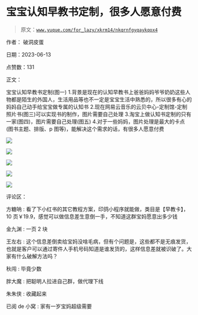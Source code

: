 # 宝宝认知早教书定制，很多人愿意付费

> 原文：[`www.yuque.com/for_lazy/xkrm14/nkqrnfgyqaykqox4`](https://www.yuque.com/for_lazy/xkrm14/nkqrnfgyqaykqox4)

作者： 破洞皮蛋

日期：2023-06-13

点赞数：131

正文：

宝宝认知早教书定制(图一) 1.背景是现在的认知早教书上爸爸妈妈爷爷奶奶这些人物都是陌生的外国人，生活用品等也不一定是宝宝生活中熟悉的，所以很多有心的妈妈自己动手给宝宝做专属的认知书 2.现在网易云音乐的云贝中心-定制馆-定制照片书(图三)可以实现书的制作，图片需要自己处理 3.淘宝上做认知书定制的只有一家(图四)，图片需要自己处理(图五) 4.对于一些妈妈，图片处理是最大的卡点(图书主题、排版、p 图等)，能解决这个需求的话，有很多人愿意付费

![](img/526e35ca63bc2ef2ba5423c247471f76.png)

![](img/a8683beaf909bfc1cd3df3cad28033a8.png)

![](img/d50fafba3df2a26632372bb331a79c37.png)

![](img/fd9da48933a64ac9c39a65046a9a7730.png)

![](img/102a119d7d0dae878c775bf892ea686a.png)

评论区：

方糖呐 : 看了下小红书的其它教程方案，印鸽小程序就能做，类目是【早教卡】，10 页￥19.9，感觉可以做信息差生意倒一手，不知道这群宝妈愿意出多少钱

金九渊 : 一页 2 块

王左右 : 这个信息差倒卖给宝妈没啥毛病，但有个问题是，这些都不是无痕发货，也就是客户可以通过寄件人手机号码知道是谁发货的，这样信息差就被识破了。大家有什么破解方法吗？

秋闯 : 毕竟少数

胖大魔 : 把聪明人拉进自己群，做代理下线

朱朱侠 : 收藏起来

已阅 de 小窝 : 家有一岁宝妈超级需要

